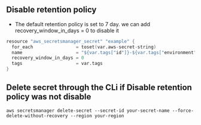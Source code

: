 ## Disable retention policy
- The default retention policy is set to 7 day. we can add recovery_window_in_days = 0  to disable it
```s
resource "aws_secretsmanager_secret" "example" {
  for_each                = toset(var.aws-secret-string)
  name                    = "${var.tags["id"]}-${var.tags["environment"]}-${var.tags["project"]}-${each.value}"
  recovery_window_in_days = 0 
  tags                    = var.tags
}
```

## Delete secret through the CLi if Disable retention policy was not disable
```
aws secretsmanager delete-secret --secret-id your-secret-name --force-delete-without-recovery --region your-region
```